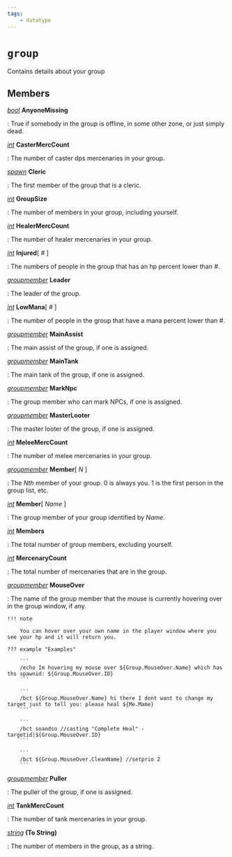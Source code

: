 ```yaml
---
tags:
    - datatype
---
```


# `group`

Contains details about your group

## Members

[_bool_](datatype-bool.md) **AnyoneMissing**

:   True if somebody in the group is offline, in some other zone, or just simply dead.

[_int_](datatype-int.md) **CasterMercCount**

:   The number of caster dps mercenaries in your group.

[_spawn_](datatype-spawn.md) **Cleric**

:   The first member of the group that is a cleric.

[_int_](datatype-int.md) **GroupSize**

:   The number of members in your group, including yourself.

[_int_](datatype-int.md) **HealerMercCount**

:   The number of healer mercenaries in your group.

[_int_](datatype-int.md) **Injured**[ _#_ ]

:   The numbers of people in the group that has an hp percent lower than _#_.

[_groupmember_](datatype-groupmember.md) **Leader**

:   The leader of the group.

[_int_](datatype-int.md) **LowMana**[ _#_ ]

:   The number of people in the group that have a mana percent lower than _#_.

[_groupmember_](datatype-groupmember.md) **MainAssist**

:   The main assist of the group, if one is assigned.

[_groupmember_](datatype-groupmember.md) **MainTank**

:   The main tank of the group, if one is assigned.

[_groupmember_](datatype-groupmember.md) **MarkNpc**

:   The group member who can mark NPCs, if one is assigned.

[_groupmember_](datatype-groupmember.md) **MasterLooter**

:   The master looter of the group, if one is assigned.

[_int_](datatype-int.md) **MeleeMercCount**

:   The number of melee mercenaries in your group.

[_groupmember_](datatype-groupmember.md) **Member**[ _N_ ]

:   The _Nth_ member of your group. 0 is always you. 1 is the first person in the group list, etc.

[_int_](datatype-int.md) **Member**[ _Name_ ]

:   The group member of your group identified by _Name_.

[_int_](datatype-int.md) **Members**

:   The total number of group members, excluding yourself.

[_int_](datatype-int.md) **MercenaryCount** 

:   The total number of mercenaries that are in the group.

[_groupmember_](datatype-groupmember.md) **MouseOver**

:   The name of the group member that the mouse is currently hovering over in the group window, if any.

    !!! note

        You can hover over your own name in the player window where you see your hp and it will return you.
        
    ??? example "Examples"

        ```
        /echo Im hovering my mouse over ${Group.MouseOver.Name} which has ths spawnid: ${Group.MouseOver.ID}
        ```

        ```
        /bct ${Group.MouseOver.Name} hi there I dont want to change my target just to tell you: please heal ${Me.Mame}
        ```

        ```
        /bct soandso //casting "Complete Heal" -targetid|${Group.MouseOver.ID}
        ```

        ```
        /bct ${Group.MouseOver.CleanName} //setprio 2
        ```

[_groupmember_](datatype-groupmember.md) **Puller**

:   The puller of the group, if one is assigned.

[_int_](datatype-int.md) **TankMercCount**

:   The number of tank mercenaries in your group.

[_string_](datatype-string.md) **(To String)**

:   The number of members in the group, as a string.
